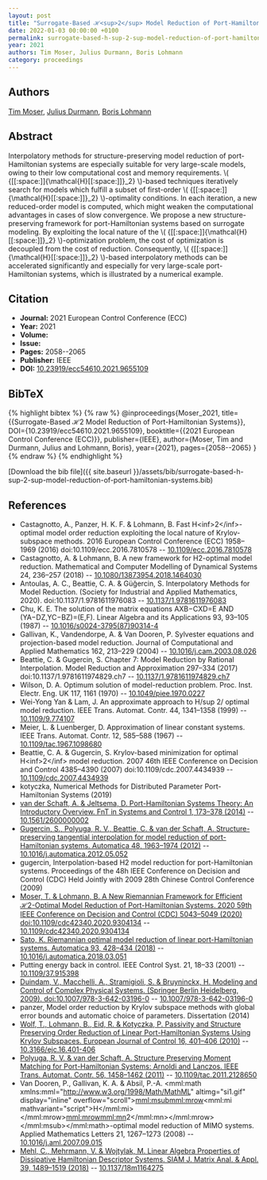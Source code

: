 ```yaml
---
layout: post
title: "Surrogate-Based ℋ<sup>2</sup> Model Reduction of Port-Hamiltonian Systems"
date: 2022-01-03 00:00:00 +0100
permalink: surrogate-based-h-sup-2-sup-model-reduction-of-port-hamiltonian-systems
year: 2021
authors: Tim Moser, Julius Durmann, Boris Lohmann
category: proceedings
---
```

 
## Authors
[Tim Moser](authors/tim-moser), [Julius Durmann](authors/julius-durmann), [Boris Lohmann](authors/boris-lohmann)
 
## Abstract
Interpolatory methods for structure-preserving model reduction of port-Hamiltonian systems are especially suitable for very large-scale models, owing to their low computational cost and memory requirements. \\( {[[:space:]]{\mathcal{H}[[:space:]]}_2} \\)-based techniques iteratively search for models which fulfill a subset of first-order \\( {[[:space:]]{\mathcal{H}[[:space:]]}_2} \\)-optimality conditions. In each iteration, a new reduced-order model is computed, which might weaken the computational advantages in cases of slow convergence. We propose a new structure-preserving framework for port-Hamiltonian systems based on surrogate modeling. By exploiting the local nature of the \\( {[[:space:]]{\mathcal{H}[[:space:]]}_2} \\)-optimization problem, the cost of optimization is decoupled from the cost of reduction. Consequently, \\( {[[:space:]]{\mathcal{H}[[:space:]]}_2} \\)-based interpolatory methods can be accelerated significantly and especially for very large-scale port-Hamiltonian systems, which is illustrated by a numerical example.
 
## Citation
- **Journal:** 2021 European Control Conference (ECC)
- **Year:** 2021
- **Volume:** 
- **Issue:** 
- **Pages:** 2058--2065
- **Publisher:** IEEE
- **DOI:** [10.23919/ecc54610.2021.9655109](https://doi.org/10.23919/ecc54610.2021.9655109)
 
## BibTeX
{% highlight bibtex %}
{% raw %}
@inproceedings{Moser_2021,
  title={{Surrogate-Based ℋ2 Model Reduction of Port-Hamiltonian Systems}},
  DOI={10.23919/ecc54610.2021.9655109},
  booktitle={{2021 European Control Conference (ECC)}},
  publisher={IEEE},
  author={Moser, Tim and Durmann, Julius and Lohmann, Boris},
  year={2021},
  pages={2058--2065}
}
{% endraw %}
{% endhighlight %}
 
[Download the bib file]({{ site.baseurl }}/assets/bib/surrogate-based-h-sup-2-sup-model-reduction-of-port-hamiltonian-systems.bib)
 
## References
- Castagnotto, A., Panzer, H. K. F. & Lohmann, B. Fast H&lt;inf&gt;2&lt;/inf&gt;-optimal model order reduction exploiting the local nature of Krylov-subspace methods. 2016 European Control Conference (ECC) 1958–1969 (2016) doi:10.1109/ecc.2016.7810578 -- [10.1109/ecc.2016.7810578](https://doi.org/10.1109/ecc.2016.7810578)
- Castagnotto, A. & Lohmann, B. A new framework for H2-optimal model reduction. Mathematical and Computer Modelling of Dynamical Systems 24, 236–257 (2018) -- [10.1080/13873954.2018.1464030](https://doi.org/10.1080/13873954.2018.1464030)
- Antoulas, A. C., Beattie, C. A. & Güğercin, S. Interpolatory Methods for Model Reduction. (Society for Industrial and Applied Mathematics, 2020). doi:10.1137/1.9781611976083 -- [10.1137/1.9781611976083](https://doi.org/10.1137/1.9781611976083)
- Chu, K. E. The solution of the matrix equations AXB−CXD=E AND (YA−DZ,YC−BZ)=(E,F). Linear Algebra and its Applications 93, 93–105 (1987) -- [10.1016/s0024-3795(87)90314-4](https://doi.org/10.1016/s0024-3795(87)90314-4)
- Gallivan, K., Vandendorpe, A. & Van Dooren, P. Sylvester equations and projection-based model reduction. Journal of Computational and Applied Mathematics 162, 213–229 (2004) -- [10.1016/j.cam.2003.08.026](https://doi.org/10.1016/j.cam.2003.08.026)
- Beattie, C. & Gugercin, S. Chapter 7: Model Reduction by Rational Interpolation. Model Reduction and Approximation 297–334 (2017) doi:10.1137/1.9781611974829.ch7 -- [10.1137/1.9781611974829.ch7](https://doi.org/10.1137/1.9781611974829.ch7)
- Wilson, D. A. Optimum solution of model-reduction problem. Proc. Inst. Electr. Eng. UK 117, 1161 (1970) -- [10.1049/piee.1970.0227](https://doi.org/10.1049/piee.1970.0227)
- Wei-Yong Yan & Lam, J. An approximate approach to H/sup 2/ optimal model reduction. IEEE Trans. Automat. Contr. 44, 1341–1358 (1999) -- [10.1109/9.774107](https://doi.org/10.1109/9.774107)
- Meier, L. & Luenberger, D. Approximation of linear constant systems. IEEE Trans. Automat. Contr. 12, 585–588 (1967) -- [10.1109/tac.1967.1098680](https://doi.org/10.1109/tac.1967.1098680)
- Beattie, C. A. & Gugercin, S. Krylov-based minimization for optimal H&lt;inf&gt;2&lt;/inf&gt; model reduction. 2007 46th IEEE Conference on Decision and Control 4385–4390 (2007) doi:10.1109/cdc.2007.4434939 -- [10.1109/cdc.2007.4434939](https://doi.org/10.1109/cdc.2007.4434939)
- kotyczka, Numerical Methods for Distributed Parameter Port-Hamiltonian Systems (2019)
- [van der Schaft, A. & Jeltsema, D. Port-Hamiltonian Systems Theory: An Introductory Overview. FnT in Systems and Control 1, 173–378 (2014)](port-hamiltonian-systems-theory-an-introductory-overview) -- [10.1561/2600000002](https://doi.org/10.1561/2600000002)
- [Gugercin, S., Polyuga, R. V., Beattie, C. & van der Schaft, A. Structure-preserving tangential interpolation for model reduction of port-Hamiltonian systems. Automatica 48, 1963–1974 (2012)](structure-preserving-tangential-interpolation-for-model-reduction-of-port-hamiltonian-systems) -- [10.1016/j.automatica.2012.05.052](https://doi.org/10.1016/j.automatica.2012.05.052)
- gugercin, Interpolation-based H2 model reduction for port-Hamiltonian systems. Proceedings of the 48h IEEE Conference on Decision and Control (CDC) Held Jointly with 2009 28th Chinese Control Conference (2009)
- [Moser, T. & Lohmann, B. A New Riemannian Framework for Efficient ℋ2-Optimal Model Reduction of Port-Hamiltonian Systems. 2020 59th IEEE Conference on Decision and Control (CDC) 5043–5049 (2020) doi:10.1109/cdc42340.2020.9304134](a-new-riemannian-framework-for-efficient-h-sub-2-sub-optimal-model-reduction-of-port-hamiltonian-systems) -- [10.1109/cdc42340.2020.9304134](https://doi.org/10.1109/cdc42340.2020.9304134)
- [Sato, K. Riemannian optimal model reduction of linear port-Hamiltonian systems. Automatica 93, 428–434 (2018)](riemannian-optimal-model-reduction-of-linear-port-hamiltonian-systems) -- [10.1016/j.automatica.2018.03.051](https://doi.org/10.1016/j.automatica.2018.03.051)
- Putting energy back in control. IEEE Control Syst. 21, 18–33 (2001) -- [10.1109/37.915398](https://doi.org/10.1109/37.915398)
- [Duindam, V., Macchelli, A., Stramigioli, S. & Bruyninckx, H. Modeling and Control of Complex Physical Systems. (Springer Berlin Heidelberg, 2009). doi:10.1007/978-3-642-03196-0](modeling-and-control-of-complex-physical-systems) -- [10.1007/978-3-642-03196-0](https://doi.org/10.1007/978-3-642-03196-0)
- panzer, Model order reduction by Krylov subspace methods with global error bounds and automatic choice of parameters. Dissertation (2014)
- [Wolf, T., Lohmann, B., Eid, R. & Kotyczka, P. Passivity and Structure Preserving Order Reduction of Linear Port-Hamiltonian Systems Using Krylov Subspaces. European Journal of Control 16, 401–406 (2010)](passivity-and-structure-preserving-order-reduction-of-linear-port-hamiltonian-systems-using-krylov-subspaces) -- [10.3166/ejc.16.401-406](https://doi.org/10.3166/ejc.16.401-406)
- [Polyuga, R. V. & van der Schaft, A. Structure Preserving Moment Matching for Port-Hamiltonian Systems: Arnoldi and Lanczos. IEEE Trans. Automat. Contr. 56, 1458–1462 (2011)](structure-preserving-moment-matching-for-port-hamiltonian-systems-arnoldi-and-lanczos) -- [10.1109/tac.2011.2128650](https://doi.org/10.1109/tac.2011.2128650)
- Van Dooren, P., Gallivan, K. A. & Absil, P.-A. <mml:math xmlns:mml="http://www.w3.org/1998/Math/MathML" altimg="si1.gif" display="inline" overflow="scroll"><mml:msub><mml:mrow><mml:mi mathvariant="script">H</mml:mi></mml:mrow><mml:mrow><mml:mn>2</mml:mn></mml:mrow></mml:msub></mml:math>-optimal model reduction of MIMO systems. Applied Mathematics Letters 21, 1267–1273 (2008) -- [10.1016/j.aml.2007.09.015](https://doi.org/10.1016/j.aml.2007.09.015)
- [Mehl, C., Mehrmann, V. & Wojtylak, M. Linear Algebra Properties of Dissipative Hamiltonian Descriptor Systems. SIAM J. Matrix Anal. &amp; Appl. 39, 1489–1519 (2018)](linear-algebra-properties-of-dissipative-hamiltonian-descriptor-systems) -- [10.1137/18m1164275](https://doi.org/10.1137/18m1164275)

